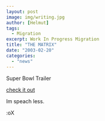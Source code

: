 ```yaml
---
layout: post
image: img/writing.jpg
author: [Helmut]
tags:
  - Migration
excerpt: Work In Progress Migration
title: "THE MATRIX"
date: "2003-02-20"
categories: 
  - "news"
---
```


Super Bowl Trailer

[check it out](http://whatisthematrix.warnerbros.com/)

Im speach less.

:oX
